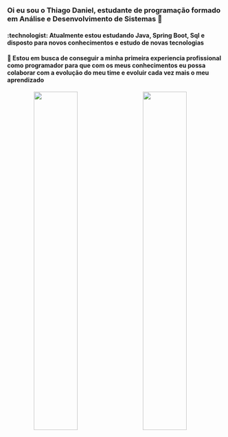 <h3> Oi eu sou o Thiago Daniel, estudante de programação formado em Análise e Desenvolvimento de Sistemas 👋 </h3>
<h4> :technologist: Atualmente estou estudando Java, Spring Boot, Sql e disposto para novos conhecimentos e estudo de novas tecnologias </h4>
<h4> 🌱 Estou em busca de conseguir a minha primeira experiencia profissional como programador para 
  que com os meus conhecimentos eu possa colaborar com a evolução do meu time e evoluir cada vez mais o meu aprendizado </h4>




<div align="center" width="90%">
    <img align="left" width="45%" src="https://github-readme-stats.vercel.app/api?username=thiagoDaniel&show_icons=true&theme=transparent">
    <img  width="45%"  src="https://github-readme-stats.vercel.app/api/top-langs/?username=thiagoDaniel&layout=compact">

</div>

 
  
